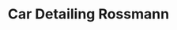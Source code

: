 ---
title: "Car Detailing Rossmann"
url: /haltern-am-see/car-detailing-rossmann/
shop: Autowerkstatt
---